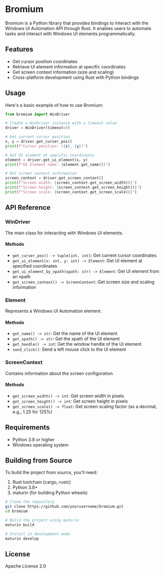 # Bromium

Bromium is a Python library that provides bindings to interact with the Windows UI Automation API through Rust. It enables users to automate tasks and interact with Windows UI elements programmatically.

## Features

- Get cursor position coordinates
- Retrieve UI element information at specific coordinates
- Get screen context information (size and scaling)
- Cross-platform development using Rust with Python bindings

<!-- ## Installation

```bash.\
pip install bromium
``` -->

## Usage

Here's a basic example of how to use Bromium:

```python
from bromium import WinDriver

# Create a WinDriver instance with a timeout value
driver = WinDriver(timeout=5)

# Get current cursor position
x, y = driver.get_curser_pos()
print(f"Cursor position: ({x}, {y})")

# Get UI element at specific coordinates
element = driver.get_ui_element(x, y)
print(f"UI Element name: {element.get_name()}")

# Get screen context information
screen_context = driver.get_screen_context()
print(f"Screen width: {screen_context.get_screen_width()}")
print(f"Screen height: {screen_context.get_screen_height()}")
print(f"Screen scale: {screen_context.get_screen_scale()}")
```

## API Reference

### WinDriver

The main class for interacting with Windows UI elements.

#### Methods

- `get_curser_pos() -> tuple[int, int]`: Get current cursor coordinates
- `get_ui_element(x: int, y: int) -> Element`: Get UI element at specified coordinates
- `get_ui_element_by_xpath(xpath: str) -> Element`: Get UI element from an xpath
- `get_screen_context() -> ScreenContext`: Get screen size and scaling information

### Element

Represents a Windows UI Automation element.

#### Methods

- `get_name() -> str`: Get the name of the UI element
- `get_xpath() -> str`: Get the xpath of the UI element
- `get_handle() -> int`: Get the window handle of the UI element    
- `send_click()`: Send a left mouse click to the UI element

### ScreenContext

Contains information about the screen configuration.

#### Methods

- `get_screen_width() -> int`: Get screen width in pixels
- `get_screen_height() -> int`: Get screen height in pixels
- `get_screen_scale() -> float`: Get screen scaling factor (as a decimal, e.g., 1.25 for 125%)

## Requirements

- Python 3.8 or higher
- Windows operating system

## Building from Source

To build the project from source, you'll need:

1. Rust toolchain (cargo, rustc)
2. Python 3.8+
3. maturin (for building Python wheels)

```bash
# Clone the repository
git clone https://github.com/yourusername/bromium.git
cd bromium

# Build the project using maturin
maturin build

# Install in development mode
maturin develop
```

## License

Apache License 2.0

<!-- ## Contributing

[Add contribution guidelines here] -->